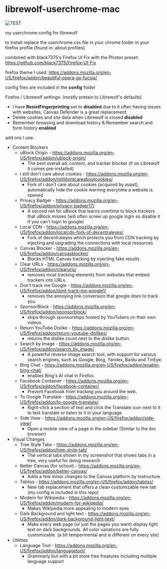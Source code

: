 # librewolf-userchrome-mac

![TEST](https://github.com/Natific/librewolf-userchrome-mac/blob/main/Demo-2.png)

my userchrome config for librewolf

to install replace the userchrome.css file in your chrome folder in your firefox profile (found in: about:profiles)

combined with black7375's Firefox UI Fix with the Photon preset: https://github.com/black7375/Firefox-UI-Fix

firefox theme I used: https://addons.mozilla.org/en-US/firefox/addon/beautiful-opera-gx-fucsia/

config files are included in the **config** folder

Firefox / Librewolf settings:
(mostly pretain to Librewolf's defaults) 
- I have **ResistFingerprinting** set to **disabled** due to it often having issues with websites, Canvas Defender is a great replacement.
- Delete cookies and site data when Librewolf is closed **disabled**
- Remember browsing and download history & Remember search and form history **enabled**

add ons I use:
- Content Blockers
  - uBlock Origin - https://addons.mozilla.org/en-US/firefox/addon/ublock-origin/
    - The best overall ad, content, and tracker blocker (if on Librewolf it comes pre-installed)
  - i still don't care about cookies - https://addons.mozilla.org/en-US/firefox/addon/istilldontcareaboutcookies/
    - Fork of i don't care about cookies (acquired by avast), automatically hide the cookie warning everytime a website is opened
  - Privacy Badger - https://addons.mozilla.org/en-US/firefox/addon/privacy-badger17/
    -  A second net for uBlock that learns overtime to block trackers that uBlock misses (will often screw up google login so disable it if you can't login to google)
  - Local CDN - https://addons.mozilla.org/en-US/firefox/addon/localcdn-fork-of-decentraleyes/
    - Fork of decentraleyes which protects you from CDN tracking by injecting and upgrading the connections with local resources
  - Canvas Blocker - https://addons.mozilla.org/en-US/firefox/addon/canvasblocker/
    - Blocks HTML Canvas tracking by injecting fake results.
  - Clear URLs - https://addons.mozilla.org/en-US/firefox/addon/clearurls/
    - removes most tracking elements from websites that embed trackers into URLs.
  - Don't track me Google - https://addons.mozilla.org/en-US/firefox/addon/dont-track-me-google1/
    - removes the annoying link conversion that google does to track you.
  - SponsorBlock - https://addons.mozilla.org/en-US/firefox/addon/sponsorblock/
    - skips through sponsorships hosted by YouTubers on their own videos.
  - Return YouTube Dislike - https://addons.mozilla.org/en-US/firefox/addon/return-youtube-dislikes/
    - returns the dislike count next to the dislike button.
  - Search by Image - https://addons.mozilla.org/en-US/firefox/addon/search_by_image/
    - A powerful reverse image search tool, with support for various search engines, such as Google, Bing, Yandex, Baidu and TinEye.
  - Bing Chat - https://addons.mozilla.org/en-US/firefox/addon/enable-bing-chat/
    - enables Bing's AI chat in Firefox.
  - Facebook Container - https://addons.mozilla.org/en-US/firefox/addon/facebook-container/
    - Prevent Facebook from tracking you around the web.
  - To Google Translate - https://addons.mozilla.org/en-US/firefox/addon/to-google-translate/
    - Right-click a section of text and click the Translate icon next to it to text translate or listen to it in your language.
  - Side View - https://addons.mozilla.org/en-US/firefox/addon/side-view/
    - Open a mobile view of a page in the sidebar (Similar to the Arc browser)
- Visual Changes
  - Tree Style Tabs - https://addons.mozilla.org/en-US/firefox/addon/tree-style-tab/
    - The vertical tabs shown in my screenshot that shows tabs in a tree, very useful for doing research 
  - Better Canvas (for school) - https://addons.mozilla.org/en-US/firefox/addon/better-canvas/
    - Adds a few minor changes to the Canvas platform by Instructure
  - Tabliss - https://addons.mozilla.org/en-US/firefox/addon/tabliss/
    - New tab replacement that offers a clean customizable new tab (my config is included in this repo)
  - Modern for Wikipedia - https://addons.mozilla.org/en-US/firefox/addon/modern-for-wikipedia/
    - Makes Wikipedia more appealing to modern eyes
  - Dark Background and light text - https://addons.mozilla.org/en-US/firefox/addon/dark-background-light-text/
    - Make every web page (or just the pages you want) display light text on dark backgrounds. All color variations are fully customizable. (a bit tempermental and is different on every site)
- Utilities
  - Language Tool - https://addons.mozilla.org/en-US/firefox/addon/languagetool/
    -  Grammarly but with a bit more free freatures including multiple language support
